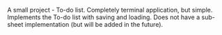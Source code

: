 A small project - To-do list. Completely terminal application, but simple. Implements the To-do list with saving and loading. Does not have a sub-sheet implementation (but will be added in the future).